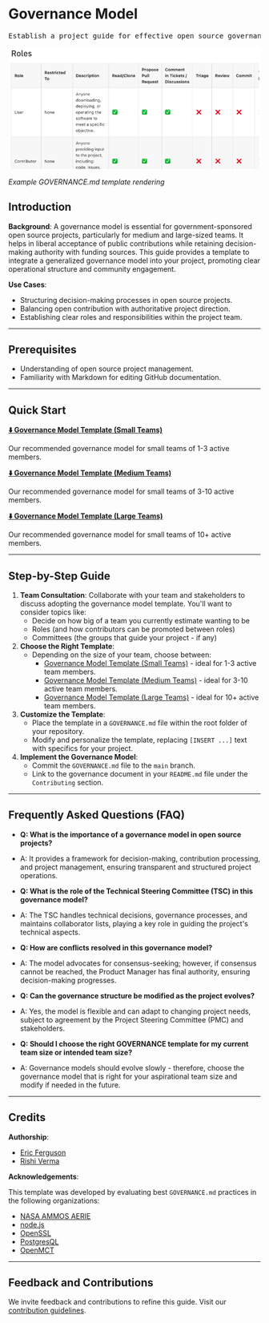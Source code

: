 # Governance Model

<pre align="center">Establish a project guide for effective open source governance.</pre>

![governance-screenshot-example](/img/governance-screen.png)

*Example GOVERNANCE.md template rendering*

## Introduction

**Background**: A governance model is essential for government-sponsored open source projects, particularly for medium and large-sized teams. It helps in liberal acceptance of public contributions while retaining decision-making authority with funding sources. This guide provides a template to integrate a generalized governance model into your project, promoting clear operational structure and community engagement.

**Use Cases**:
- Structuring decision-making processes in open source projects.
- Balancing open contribution with authoritative project direction.
- Establishing clear roles and responsibilities within the project team.

---

## Prerequisites

* Understanding of open source project management.
* Familiarity with Markdown for editing GitHub documentation.

---

## Quick Start

**[⬇️ Governance Model Template (Small Teams)](pathname:///assets/governance/governance-model/GOVERNANCE-TEMPLATE-SMALL-TEAMS.md)**

Our recommended governance model for small teams of 1-3 active members.

**[⬇️ Governance Model Template (Medium Teams)](pathname:///assets/governance/governance-model/GOVERNANCE-TEMPLATE-MEDIUM-TEAMS.md)**

Our recommended governance model for small teams of 3-10 active members.

**[⬇️ Governance Model Template (Large Teams)](pathname:///assets/governance/governance-model/GOVERNANCE-TEMPLATE-LARGE-TEAMS.md)**

Our recommended governance model for small teams of 10+ active members.

---

## Step-by-Step Guide

1. **Team Consultation**: Collaborate with your team and stakeholders to discuss adopting the governance model template. You'll want to consider topics like:
   - Decide on how big of a team you currently estimate wanting to be
   - Roles (and how contributors can be promoted between roles)
   - Committees (the groups that guide your project - if any)
2. **Choose the Right Template**:
   - Depending on the size of your team, choose between:
     - [Governance Model Template (Small Teams)](pathname:///assets/governance/governance-model/GOVERNANCE-TEMPLATE-SMALL-TEAMS.md) - ideal for 1-3 active team members.
     - [Governance Model Template (Medium Teams)](pathname:///assets/governance/governance-model/GOVERNANCE-TEMPLATE-MEDIUM-TEAMS.md) - ideal for 3-10 active team members.
     - [Governance Model Template (Large Teams)](pathname:///assets/governance/governance-model/GOVERNANCE-TEMPLATE-LARGE-TEAMS.md) - ideal for 10+ active team members.
3. **Customize the Template**:
   - Place the template in a `GOVERNANCE.md` file within the root folder of your repository.
   - Modify and personalize the template, replacing `[INSERT ...]` text with specifics for your project.
4. **Implement the Governance Model**:
   - Commit the `GOVERNANCE.md` file to the `main` branch.
   - Link to the governance document in your `README.md` file under the `Contributing` section.

---

## Frequently Asked Questions (FAQ)

- **Q: What is the importance of a governance model in open source projects?**
- A: It provides a framework for decision-making, contribution processing, and project management, ensuring transparent and structured project operations.


- **Q: What is the role of the Technical Steering Committee (TSC) in this governance model?**
- A: The TSC handles technical decisions, governance processes, and maintains collaborator lists, playing a key role in guiding the project's technical aspects.


- **Q: How are conflicts resolved in this governance model?**
- A: The model advocates for consensus-seeking; however, if consensus cannot be reached, the Product Manager has final authority, ensuring decision-making progresses.


- **Q: Can the governance structure be modified as the project evolves?**
- A: Yes, the model is flexible and can adapt to changing project needs, subject to agreement by the Project Steering Committee (PMC) and stakeholders.


- **Q: Should I choose the right GOVERNANCE template for my current team size or intended team size?**
- A: Governance models should evolve slowly - therefore, choose the governance model that is right for your aspirational team size and modify if needed in the future. 

---

## Credits 

**Authorship**:
- [Eric Ferguson](https://github.com/ewferg)
- [Rishi Verma](https://github.com/riverma)

**Acknowledgements**:

This template was developed by evaluating best `GOVERNANCE.md` practices in the following organizations:
- [NASA AMMOS AERIE](https://github.com/NASA-AMMOS/aerie/blob/develop/docs/GOVERNANCE.md)
- [node.js](https://github.com/nodejs/node/blob/main/GOVERNANCE.md)
- [OpenSSL](https://www.openssl.org/policies/omc-bylaws.html)
- [PostgresQL](https://www.postgresql.org/developer/)
- [OpenMCT](https://github.com/nasa/openmct/blob/master/CONTRIBUTING.md)

---

## Feedback and Contributions

We invite feedback and contributions to refine this guide. Visit our [contribution guidelines](https://nasa-ammos.github.io/slim/docs/contribute/contributing/).